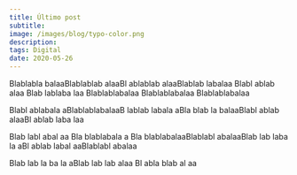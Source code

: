 ```yaml
---
title: Último post
subtitle:
image: /images/blog/typo-color.png
description:
tags: Digital
date: 2020-05-26
---
```


Blablabla balaaBlablablab alaaBl ablablab alaaBlablab labalaa
Blabl ablab alaa       Blab  lablaba laa       Blablablabalaa
Blablablabalaa    Blablablabalaa

Blabl ablabala aBlablablabalaaB lablab labala aBla blab la balaaBlabl ablab alaaBl ablab laba laa

Blab labl abal aa Bla blablabala a
Bla blablabalaaBlablabl abalaaBlab lab laba la aBl ablab labal aaBlablabl abalaa


Blab lab la ba la aBlab lab lab alaa
Bl abla blab al aa


